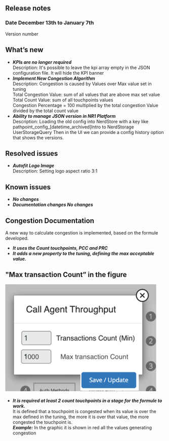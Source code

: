 ## Release notes
### Date December 13th to January 7th <br>
Version number <br>
## What’s new  <br>
- ***KPIs are no longer required***<br>
Description: It's possible to leave the kpi array empty in the JSON configuration file. It will hide the KPI banner <br>
- ***Implement New Congestion Algorithm*** <br>
Description: Congestion is caused by Values over Max value set in tuning  <br>
Total Congestion Value: sum of all values that are above max set value <br>
Total Count Value: sum of all touchpoints values <br>
Congestion Percentage = 100 multiplied by the total congestion Value divided by the total count value <br>
- ***Ability to manage JSON version in NR1 Platform*** <br>
Description: Loading the old config into NerdStore with a key like pathpoint_config_[datetime_archived]Intro to NerdStorage UserStorageQuery Then in the UI we can provide a config history option that shows the versions. <br>
## Resolved issues 
- ***Autofit Logo Image*** <br>
Description: Setting logo aspect ratio 3:1 <br>
## Known issues 
- ***No changes*** <br>
- ***Documentation changes No changes*** <br>
## Congestion Documentation 

A new way to calculate congestion is implemented, based on the formule developed. 
- ***It uses the Count touchpoints, PCC and PRC***<br>
- ***It adds a new property to the tuning, defining the max acceptable value.*** <br>
## "Max transaction Count” in the figure <br>
<img src="images/TransactionsCount.png"> <br>
- ***It is required at least 2 count touchpoints in a stage for the formule to work.***<br> 
It is defined that a touchpoint is congested when its value is over the max defined in the tuning, the more it is over that value, the more congested the touchpoint is.<br> 
***Example:*** 
In the graphic it is shown in red all the values generating congestion


